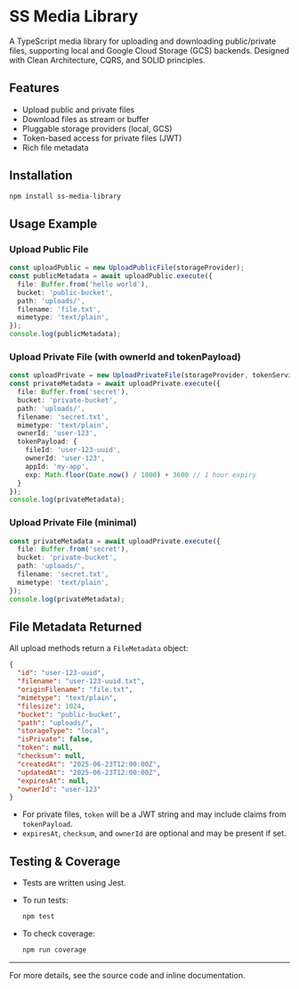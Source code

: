 # SS Media Library

A TypeScript media library for uploading and downloading public/private files, supporting local and Google Cloud Storage (GCS) backends. Designed with Clean Architecture, CQRS, and SOLID principles.

## Features

- Upload public and private files
- Download files as stream or buffer
- Pluggable storage providers (local, GCS)
- Token-based access for private files (JWT)
- Rich file metadata

## Installation

```bash
npm install ss-media-library
```

## Usage Example

### Upload Public File

```typescript
const uploadPublic = new UploadPublicFile(storageProvider);
const publicMetadata = await uploadPublic.execute({
  file: Buffer.from('hello world'),
  bucket: 'public-bucket',
  path: 'uploads/',
  filename: 'file.txt',
  mimetype: 'text/plain',
});
console.log(publicMetadata);
```

### Upload Private File (with ownerId and tokenPayload)

```typescript
const uploadPrivate = new UploadPrivateFile(storageProvider, tokenService);
const privateMetadata = await uploadPrivate.execute({
  file: Buffer.from('secret'),
  bucket: 'private-bucket',
  path: 'uploads/',
  filename: 'secret.txt',
  mimetype: 'text/plain',
  ownerId: 'user-123',
  tokenPayload: {
    fileId: 'user-123-uuid',
    ownerId: 'user-123',
    appId: 'my-app',
    exp: Math.floor(Date.now() / 1000) + 3600 // 1 hour expiry
  }
});
console.log(privateMetadata);
```

### Upload Private File (minimal)

```typescript
const privateMetadata = await uploadPrivate.execute({
  file: Buffer.from('secret'),
  bucket: 'private-bucket',
  path: 'uploads/',
  filename: 'secret.txt',
  mimetype: 'text/plain',
});
console.log(privateMetadata);
```

## File Metadata Returned

All upload methods return a `FileMetadata` object:

```json
{
  "id": "user-123-uuid",
  "filename": "user-123-uuid.txt",
  "originFilename": "file.txt",
  "mimetype": "text/plain",
  "filesize": 1024,
  "bucket": "public-bucket",
  "path": "uploads/",
  "storageType": "local",
  "isPrivate": false,
  "token": null,
  "checksum": null,
  "createdAt": "2025-06-23T12:00:00Z",
  "updatedAt": "2025-06-23T12:00:00Z",
  "expiresAt": null,
  "ownerId": "user-123"
}
```
- For private files, `token` will be a JWT string and may include claims from `tokenPayload`.
- `expiresAt`, `checksum`, and `ownerId` are optional and may be present if set.

## Testing & Coverage

- Tests are written using Jest.
- To run tests:

  ```bash
  npm test
  ```

- To check coverage:

  ```bash
  npm run coverage
  ```

---

For more details, see the source code and inline documentation.
